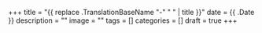 +++
title = "{{ replace .TranslationBaseName "-" " " | title }}"
date = {{ .Date }}
description = ""
image = ""
tags = []
categories = []
draft = true
+++
<!--more-->